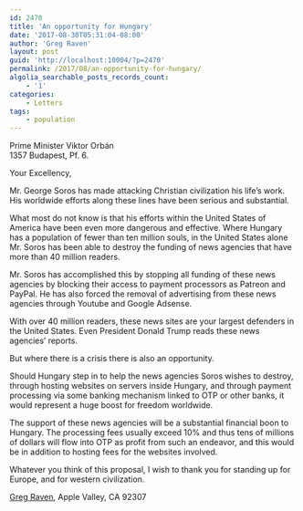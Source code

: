 ```yaml
---
id: 2470
title: 'An opportunity for Hungary'
date: '2017-08-30T05:31:04-08:00'
author: 'Greg Raven'
layout: post
guid: 'http://localhost:10004/?p=2470'
permalink: /2017/08/an-opportunity-for-hungary/
algolia_searchable_posts_records_count:
    - '1'
categories:
    - Letters
tags:
    - population
---
```


Prime Minister Viktor Orbán  
1357 Budapest, Pf. 6.

Your Excellency,

Mr. George Soros has made attacking Christian civilization his life’s work. His worldwide efforts along these lines have been serious and substantial.

What most do not know is that his efforts within the United States of America have been even more dangerous and effective. Where Hungary has a population of fewer than ten million souls, in the United States alone Mr. Soros has been able to destroy the funding of news agencies that have more than 40 million readers.

Mr. Soros has accomplished this by stopping all funding of these news agencies by blocking their access to payment processors as Patreon and PayPal. He has also forced the removal of advertising from these news agencies through Youtube and Google Adsense.

With over 40 million readers, these news sites are your largest defenders in the United States. Even President Donald Trump reads these news agencies’ reports.

But where there is a crisis there is also an opportunity.

Should Hungary step in to help the news agencies Soros wishes to destroy, through hosting websites on servers inside Hungary, and through payment processing via some banking mechanism linked to OTP or other banks, it would represent a huge boost for freedom worldwide.

The support of these news agencies will be a substantial financial boon to Hungary. The processing fees usually exceed 10% and thus tens of millions of dollars will flow into OTP as profit from such an endeavor, and this would be in addition to hosting fees for the websites involved.

Whatever you think of this proposal, I wish to thank you for standing up for Europe, and for western civilization.

[Greg Raven](https://www.gregraven.org/), Apple Valley, CA 92307